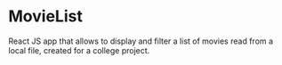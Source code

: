 # MovieList
React JS app that allows to display and filter a list of movies read from a local file, created for a college project.
